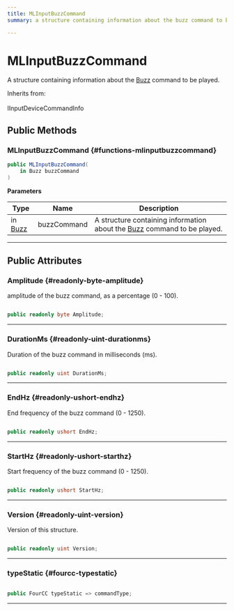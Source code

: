 ```yaml
---
title: MLInputBuzzCommand
summary: a structure containing information about the buzz command to be played. 

---
```


# MLInputBuzzCommand




A structure containing information about the [Buzz](/unity-api/api/UnityEngine.XR.MagicLeap/InputSubsystem/Extensions/Haptics/UnityEngine.XR.MagicLeap.InputSubsystem.Extensions.Haptics.Buzz.md) command to be played.   


Inherits from: <br></br>IInputDeviceCommandInfo




## Public Methods

###  MLInputBuzzCommand {#functions-mlinputbuzzcommand}

```csharp
public MLInputBuzzCommand(
    in Buzz buzzCommand
)
```


**Parameters**

| Type | Name  | Description  | 
|--|--|--|
| in [Buzz](/unity-api/api/UnityEngine.XR.MagicLeap/InputSubsystem/Extensions/Haptics/UnityEngine.XR.MagicLeap.InputSubsystem.Extensions.Haptics.Buzz.md) |buzzCommand|A structure containing information about the [Buzz](/unity-api/api/UnityEngine.XR.MagicLeap/InputSubsystem/Extensions/Haptics/UnityEngine.XR.MagicLeap.InputSubsystem.Extensions.Haptics.Buzz.md) command to be played. |






-----------

## Public Attributes

### Amplitude {#readonly-byte-amplitude}

amplitude of the buzz command, as a percentage (0 - 100). 

```csharp

public readonly byte Amplitude;

```






-----------

### DurationMs {#readonly-uint-durationms}

Duration of the buzz command in milliseconds (ms). 

```csharp

public readonly uint DurationMs;

```






-----------

### EndHz {#readonly-ushort-endhz}

End frequency of the buzz command (0 - 1250). 

```csharp

public readonly ushort EndHz;

```






-----------

### StartHz {#readonly-ushort-starthz}

Start frequency of the buzz command (0 - 1250). 

```csharp

public readonly ushort StartHz;

```






-----------

### Version {#readonly-uint-version}

Version of this structure. 

```csharp

public readonly uint Version;

```






-----------

### typeStatic {#fourcc-typestatic}

```csharp

public FourCC typeStatic => commandType;

```






-----------

